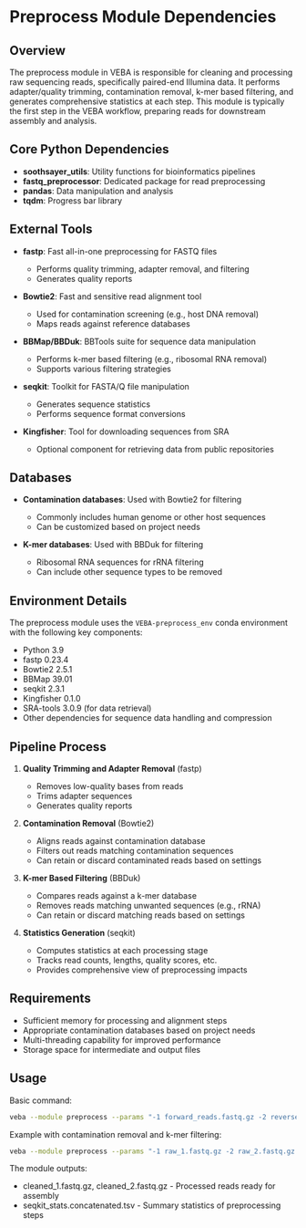 # Preprocess Module Dependencies

## Overview
The preprocess module in VEBA is responsible for cleaning and processing raw sequencing reads, specifically paired-end Illumina data. It performs adapter/quality trimming, contamination removal, k-mer based filtering, and generates comprehensive statistics at each step. This module is typically the first step in the VEBA workflow, preparing reads for downstream assembly and analysis.

## Core Python Dependencies
- **soothsayer_utils**: Utility functions for bioinformatics pipelines
- **fastq_preprocessor**: Dedicated package for read preprocessing
- **pandas**: Data manipulation and analysis
- **tqdm**: Progress bar library

## External Tools
- **fastp**: Fast all-in-one preprocessing for FASTQ files
  - Performs quality trimming, adapter removal, and filtering
  - Generates quality reports

- **Bowtie2**: Fast and sensitive read alignment tool
  - Used for contamination screening (e.g., host DNA removal)
  - Maps reads against reference databases

- **BBMap/BBDuk**: BBTools suite for sequence data manipulation
  - Performs k-mer based filtering (e.g., ribosomal RNA removal)
  - Supports various filtering strategies

- **seqkit**: Toolkit for FASTA/Q file manipulation
  - Generates sequence statistics
  - Performs sequence format conversions

- **Kingfisher**: Tool for downloading sequences from SRA
  - Optional component for retrieving data from public repositories

## Databases
- **Contamination databases**: Used with Bowtie2 for filtering
  - Commonly includes human genome or other host sequences
  - Can be customized based on project needs

- **K-mer databases**: Used with BBDuk for filtering
  - Ribosomal RNA sequences for rRNA filtering
  - Can include other sequence types to be removed

## Environment Details
The preprocess module uses the `VEBA-preprocess_env` conda environment with the following key components:
- Python 3.9
- fastp 0.23.4
- Bowtie2 2.5.1
- BBMap 39.01
- seqkit 2.3.1
- Kingfisher 0.1.0
- SRA-tools 3.0.9 (for data retrieval)
- Other dependencies for sequence data handling and compression

## Pipeline Process
1. **Quality Trimming and Adapter Removal** (fastp)
   - Removes low-quality bases from reads
   - Trims adapter sequences
   - Generates quality reports

2. **Contamination Removal** (Bowtie2)
   - Aligns reads against contamination database
   - Filters out reads matching contamination sequences
   - Can retain or discard contaminated reads based on settings

3. **K-mer Based Filtering** (BBDuk)
   - Compares reads against a k-mer database
   - Removes reads matching unwanted sequences (e.g., rRNA)
   - Can retain or discard matching reads based on settings

4. **Statistics Generation** (seqkit)
   - Computes statistics at each processing stage
   - Tracks read counts, lengths, quality scores, etc.
   - Provides comprehensive view of preprocessing impacts

## Requirements
- Sufficient memory for processing and alignment steps
- Appropriate contamination databases based on project needs
- Multi-threading capability for improved performance
- Storage space for intermediate and output files

## Usage
Basic command:
```bash
veba --module preprocess --params "-1 forward_reads.fastq.gz -2 reverse_reads.fastq.gz -n SAMPLE_ID -o output_directory -p 16"
```

Example with contamination removal and k-mer filtering:
```bash
veba --module preprocess --params "-1 raw_1.fastq.gz -2 raw_2.fastq.gz -n SAMPLE_ID -o veba_output/preprocess -p 16 -x path/to/human_genome_index -k path/to/rRNA_kmers.fasta --retain_contaminated_reads 0 --retain_kmer_hits 0"
```

The module outputs:
- cleaned_1.fastq.gz, cleaned_2.fastq.gz - Processed reads ready for assembly
- seqkit_stats.concatenated.tsv - Summary statistics of preprocessing steps